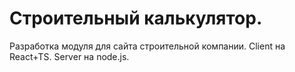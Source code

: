 # Строительный калькулятор.

Разработка модуля для сайта строительной компании. 
Client на React+TS. 
Server на node.js.